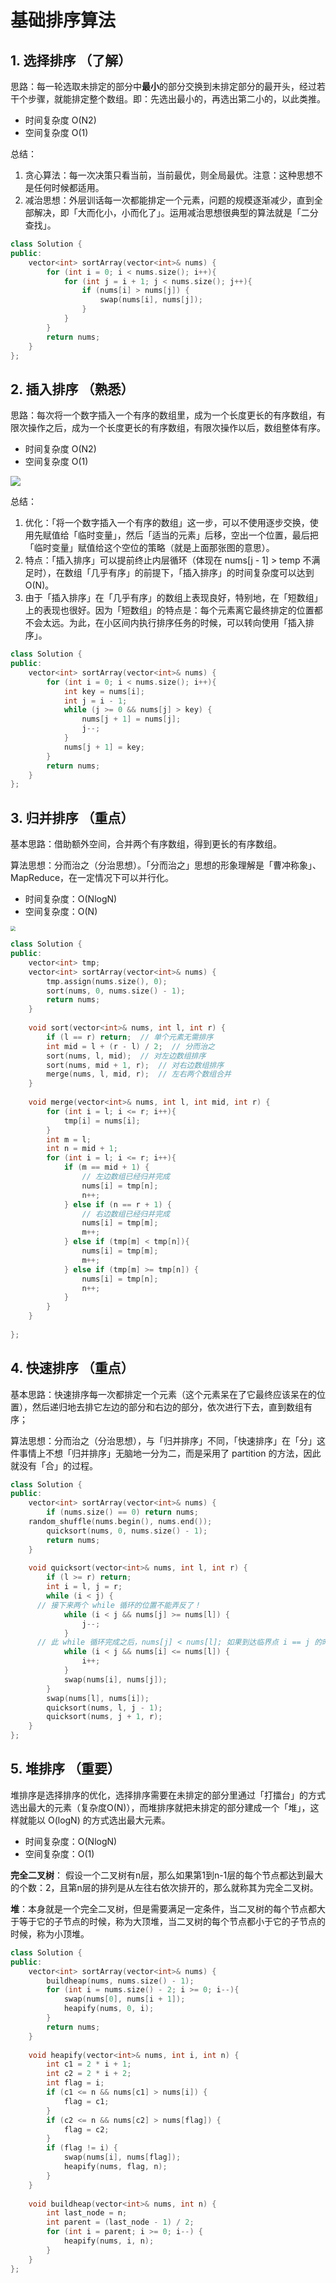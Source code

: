 # 基础排序算法

## 1. 选择排序 （了解）

思路：每一轮选取未排定的部分中**最小**的部分交换到未排定部分的最开头，经过若干个步骤，就能排定整个数组。即：先选出最小的，再选出第二小的，以此类推。

- 时间复杂度 O(N2)
- 空间复杂度 O(1)

总结：

1. 贪心算法：每一次决策只看当前，当前最优，则全局最优。注意：这种思想不是任何时候都适用。
2. 减治思想：外层训话每一次都能排定一个元素，问题的规模逐渐减少，直到全部解决，即「大而化小，小而化了」。运用减治思想很典型的算法就是「二分查找」。

```C++
class Solution {
public:
    vector<int> sortArray(vector<int>& nums) {
        for (int i = 0; i < nums.size(); i++){
            for (int j = i + 1; j < nums.size(); j++){
                if (nums[i] > nums[j]) {
                    swap(nums[i], nums[j]);
                }
            }
        }
        return nums;
    }
};
```



## 2. 插入排序 （熟悉）

思路：每次将一个数字插入一个有序的数组里，成为一个长度更长的有序数组，有限次操作之后，成为一个长度更长的有序数组，有限次操作以后，数组整体有序。

- 时间复杂度 O(N2)
- 空间复杂度 O(1)

![](https://pic.leetcode-cn.com/710dd138492c0da4324657033971f3bee0355514f2ab2834756c988a90398cbb-file_1585624920301)

总结：

1. 优化：「将一个数字插入一个有序的数组」这一步，可以不使用逐步交换，使用先赋值给「临时变量」，然后「适当的元素」后移，空出一个位置，最后把「临时变量」赋值给这个空位的策略（就是上面那张图的意思）。
2. 特点：「插入排序」可以提前终止内层循环（体现在 nums[j - 1] > temp 不满足时），在数组「几乎有序」的前提下，「插入排序」的时间复杂度可以达到O(N)。
3. 由于「插入排序」在「几乎有序」的数组上表现良好，特别地，在「短数组」上的表现也很好。因为「短数组」的特点是：每个元素离它最终排定的位置都不会太远。为此，在小区间内执行排序任务的时候，可以转向使用「插入排序」。


```C++
class Solution {
public:
    vector<int> sortArray(vector<int>& nums) {
        for (int i = 0; i < nums.size(); i++){
            int key = nums[i];
            int j = i - 1;
            while (j >= 0 && nums[j] > key) {
                nums[j + 1] = nums[j];
                j--;
            }
            nums[j + 1] = key;
        }
        return nums;
    }
};
```



## 3. 归并排序 （重点）

基本思路：借助额外空间，合并两个有序数组，得到更长的有序数组。

算法思想：分而治之（分治思想）。「分而治之」思想的形象理解是「曹冲称象」、MapReduce，在一定情况下可以并行化。

+ 时间复杂度：O(NlogN)
+ 空间复杂度：O(N)

<img src="https://www.runoob.com/wp-content/uploads/2019/05/1557906108-5066-20161218163120151-452283750.png" style="zoom:50%;" />

```C++
class Solution {
public:
	vector<int> tmp;
	vector<int> sortArray(vector<int>& nums) {
		tmp.assign(nums.size(), 0);
		sort(nums, 0, nums.size() - 1);
		return nums;
	}
	
	void sort(vector<int>& nums, int l, int r) {
		if (l == r) return;  // 单个元素无需排序
		int mid = l + (r - l) / 2;  // 分而治之
		sort(nums, l, mid);  // 对左边数组排序
		sort(nums, mid + 1, r);  // 对右边数组排序
		merge(nums, l, mid, r);  // 左右两个数组合并
	}
	
	void merge(vector<int>& nums, int l, int mid, int r) {
		for (int i = l; i <= r; i++){
			tmp[i] = nums[i];
		}
		int m = l;
		int n = mid + 1;
		for (int i = l; i <= r; i++){
			if (m == mid + 1) {
				// 左边数组已经归并完成
				nums[i] = tmp[n];
				n++;
			} else if (n == r + 1) {
				// 右边数组已经归并完成
				nums[i] = tmp[m];
				m++;
			} else if (tmp[m] < tmp[n]){
				nums[i] = tmp[m];
				m++;
			} else if (tmp[m] >= tmp[n]) {
				nums[i] = tmp[n];
				n++;
			}
		}
	}
	
};
```



## 4. 快速排序 （重点）

基本思路：快速排序每一次都排定一个元素（这个元素呆在了它最终应该呆在的位置），然后递归地去排它左边的部分和右边的部分，依次进行下去，直到数组有序；

算法思想：分而治之（分治思想），与「归并排序」不同，「快速排序」在「分」这件事情上不想「归并排序」无脑地一分为二，而是采用了 partition 的方法，因此就没有「合」的过程。

```C++
class Solution {
public:
	vector<int> sortArray(vector<int>& nums) {
		if (nums.size() == 0) return nums;
    random_shuffle(nums.begin(), nums.end());
		quicksort(nums, 0, nums.size() - 1);
		return nums;
	}
	
	void quicksort(vector<int>& nums, int l, int r) {
		if (l >= r) return;
		int i = l, j = r;
		while (i < j) {
      // 接下来两个 while 循环的位置不能弄反了！
			while (i < j && nums[j] >= nums[l]) {
				j--;
			}
      // 此 while 循环完成之后，nums[j] < nums[l]; 如果到达临界点 i == j 的时候，和 nums[l] 交换，仍然能够满足左边的都小于该值
			while (i < j && nums[i] <= nums[l]) {
				i++;
			}
			swap(nums[i], nums[j]);
		}
		swap(nums[l], nums[i]);
		quicksort(nums, l, j - 1);
		quicksort(nums, j + 1, r);
	}
};
```



## 5. 堆排序 （重要）

堆排序是选择排序的优化，选择排序需要在未排定的部分里通过「打擂台」的方式选出最大的元素（复杂度O(N)），而堆排序就把未排定的部分建成一个「堆」，这样就能以 O(logN) 的方式选出最大元素。

+ 时间复杂度：O(NlogN)
+ 空间复杂度：O(1)

**完全二叉树**： 假设一个二叉树有n层，那么如果第1到n-1层的每个节点都达到最大的个数：2，且第n层的排列是从左往右依次排开的，那么就称其为完全二叉树。

**堆**：本身就是一个完全二叉树，但是需要满足一定条件，当二叉树的每个节点都大于等于它的子节点的时候，称为大顶堆，当二叉树的每个节点都小于它的子节点的时候，称为小顶堆。

```C++
class Solution {
public:
	vector<int> sortArray(vector<int>& nums) {
		buildheap(nums, nums.size() - 1);
		for (int i = nums.size() - 2; i >= 0; i--){
			swap(nums[0], nums[i + 1]);
			heapify(nums, 0, i);
		}
		return nums;
	}
	
	void heapify(vector<int>& nums, int i, int n) {
		int c1 = 2 * i + 1;
		int c2 = 2 * i + 2;
		int flag = i;
		if (c1 <= n && nums[c1] > nums[i]) {
			flag = c1;
		}
		if (c2 <= n && nums[c2] > nums[flag]) {
			flag = c2;
		}
		if (flag != i) {
			swap(nums[i], nums[flag]);
			heapify(nums, flag, n);
		}
	}
	
	void buildheap(vector<int>& nums, int n) {
		int last_node = n;
		int parent = (last_node - 1) / 2;
		for (int i = parent; i >= 0; i--) {
			heapify(nums, i, n);
		}
	}
};
```

